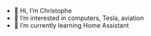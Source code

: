 - 👋 Hi, I’m Christophe
- 👀 I’m interested in computers, Tesla, aviation
- 🌱 I’m currently learning Home Assistant

<!---
Kriss1670/Kriss1670 is a ✨ special ✨ repository because its `README.md` (this file) appears on your GitHub profile.
You can click the Preview link to take a look at your changes.
--->
